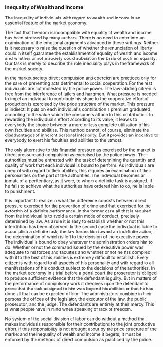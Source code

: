 ### Inequality of Wealth and Income

The inequality of individuals with regard to wealth and income is an essential feature of the market economy.

The fact that freedom is incompatible with equality of wealth and income has been stressed by many authors. There is no need to enter into an examination of the emotional arguments advanced in these writings. Neither is it necessary to raise the question of whether the renunciation of liberty could in itself guarantee the establishment of equality of wealth and income and whether or not a society could subsist on the basis of such an equality. Our task is merely to describe the role inequality plays in the framework of the market society.

In the market society direct compulsion and coercion are practiced only for the sake of preventing acts detrimental to social cooperation. For the rest individuals are not molested by the police power. The law-abiding citizen is free from the interference of jailers and hangmen. What pressure is needed to impel an individual to contribute his share to the cooperative effort of production is exercised by the price structure of the market. This pressure is indirect. It puts on each individual's contribution a premium graduated according to the value which the consumers attach to this contribution. In rewarding the individual's effort according to its value, it leaves to everybody the choice between a more or less complete utilization of his own faculties and abilities. This method cannot, of course, eliminate the disadvantages of inherent personal inferiority. But it provides an incentive to everybody to exert his faculties and abilities to the utmost.

The only alternative to this financial pressure as exercised by the market is direct pressure and compulsion as exercised by the police power. The authorities must be entrusted with the task of determining the quantity and quality of work that each individual is bound to perform. As individuals are unequal with regard to their abilities, this requires an examination of their personalities on the part of the authorities. The individual becomes an inmate of a penitentiary, as it were, to whom a definite task is assigned. If he fails to achieve what the authorities have ordered him to do, he is liable to punishment.

It is important to realize in what the difference consists between direct pressure exercised for the prevention of crime and that exercised for the extortion of a definite performance. In the former case all that is required from the individual is to avoid a certain mode of conduct, precisely determined by law. As a rule it is easy to establish whether or not this interdiction has been observed. In the second case the individual is liable to accomplish a definite task; the law forces him toward an indefinite action, the determination of which is left to the decision of the executive power. The individual is bound to obey whatever the administration orders him to do. Whether or not the command issued by the executive power was adequate to his forces and faculties and whether or not he has complied with it to the best of his abilities is extremely difficult to establish. Every citizen is with regard to all aspects of his personality and with regard to all manifestations of his conduct subject to the decisions of the authorities. In the market economy in a trial before a penal court the prosecutor is obliged to produce sufficient evidence that the defendant is guilty. But in matters of the performance of compulsory work it devolves upon the defendant to prove that the task assigned to him was beyond his abilities or that he has done all that can be expected of him. The administrators combine in their persons the offices of the legislator, the executor of the law, the public prosecutor, and the judge. The defendants are entirely at their mercy. This is what people have in mind when speaking of lack of freedom.

No system of the social division of labor can do without a method that makes individuals responsible for their contributions to the joint productive effort. If this responsibility is not brought about by the price structure of the market and the inequality of wealth and income it begets, it must be enforced by the methods of direct compulsion as practiced by the police.